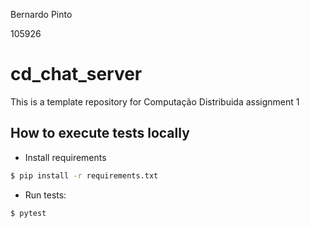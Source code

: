 Bernardo Pinto

105926

# cd_chat_server


This is a template repository for Computação Distribuida assignment 1

## How to execute tests locally

- Install requirements
```bash
$ pip install -r requirements.txt
```
- Run tests:
```bash
$ pytest

